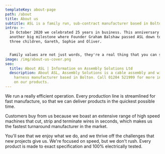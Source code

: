 ```yaml
---
templateKey: about-page
path: /about
title: About us
subtitle: ASL is a family run, sub-contract manufacturer based in Bolton
intro: >-
  In October 2020 we celebrated 25 years in business. This anniversary followed
  another big milestone where Founder Graham Balshaw passed ASL down to his
  three children, Gareth, Sophie and Oliver.


  Family values are not just words, they're a real thing that you can see when walking around the factory. We work together as a team, sharing the same vision, values and goals.
image: /img/about-us-cover.png
seo:
  title: About ASL | Information on Assembly Solutions Ltd
  description: About ASL, Assembly Solutions is a cable assembly and wiring
    harness manufacturer based in Bolton. Call 01204 521999 for more information
    on our products.
---
```

We run a really efficient operation. Every production line is streamlined for fast manufacture, so that we can deliver products in the quickest possible time.

Customers buy from us because we boast an extensive range of high speed machines that cut, strip and terminate wires in seconds, which makes us the fastest turnaround manufacturer in the market.

You'll see that we enjoy what we do, and we thrive off the challenges that new projects give us. We're focused on speed, but we don't rush. Every product is made to exact specification and 100% electrically tested.